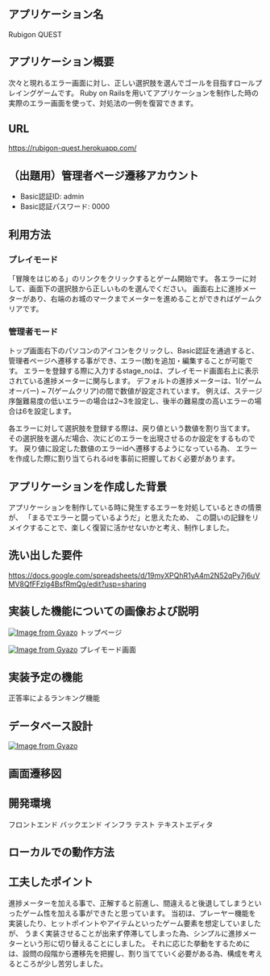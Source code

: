 ## アプリケーション名
Rubigon QUEST

## アプリケーション概要
次々と現れるエラー画面に対し、正しい選択肢を選んでゴールを目指すロールプレイングゲームです。
Ruby on Railsを用いてアプリケーションを制作した時の実際のエラー画面を使って、対処法の一例を復習できます。

## URL
https://rubigon-quest.herokuapp.com/

## （出題用）管理者ページ遷移アカウント
- Basic認証ID: admin
- Basic認証パスワード: 0000

## 利用方法
### プレイモード
「冒険をはじめる」のリンクをクリックするとゲーム開始です。
各エラーに対して、画面下の選択肢から正しいものを選んでください。
画面右上に進捗メーターがあり、右端のお城のマークまでメーターを進めることができればゲームクリアです。

### 管理者モード
トップ画面右下のパソコンのアイコンをクリックし、Basic認証を通過すると、
管理者ページへ遷移する事ができ、エラー(敵)を追加・編集することが可能です。
エラーを登録する際に入力するstage_noは、プレイモード画面右上に表示されている進捗メーターに関与します。
デフォルトの進捗メーターは、1(ゲームオーバー) ~ 7(ゲームクリア)の間で数値が設定されています。
例えば、ステージ序盤難易度の低いエラーの場合は2~3を設定し、後半の難易度の高いエラーの場合は6を設定します。

各エラーに対して選択肢を登録する際は、戻り値という数値を割り当てます。
その選択肢を選んだ場合、次にどのエラーを出現させるのか設定をするものです。
戻り値に設定した数値のエラーidへ遷移するようになっている為、
エラーを作成した際に割り当てられるidを事前に把握しておく必要があります。

## アプリケーションを作成した背景
アプリケーションを制作している時に発生するエラーを対処しているときの情景が、
「まるでエラーと闘っているようだ」と思えたため、
この闘いの記録をリメイクすることで、楽しく復習に活かせないかと考え、制作しました。

## 洗い出した要件
https://docs.google.com/spreadsheets/d/19myXPQhR1yA4m2N52qPy7j6uVMV8QfFFzlg4BsfRmQg/edit?usp=sharing

## 実装した機能についての画像および説明
[![Image from Gyazo](https://i.gyazo.com/24b6724e71c5978bc04bc13f9c7ca83a.jpg)](https://gyazo.com/24b6724e71c5978bc04bc13f9c7ca83a)
トップページ

[![Image from Gyazo](https://i.gyazo.com/eb4885378684c5c44b816e614cd7dce7.jpg)](https://gyazo.com/eb4885378684c5c44b816e614cd7dce7)
プレイモード画面

## 実装予定の機能
正答率によるランキング機能

## データベース設計
[![Image from Gyazo](https://i.gyazo.com/9d421c227aa52fd6b196d73db082d61f.png)](https://gyazo.com/9d421c227aa52fd6b196d73db082d61f)

## 画面遷移図

## 開発環境
フロントエンド
バックエンド
インフラ
テスト
テキストエディタ

## ローカルでの動作方法


## 工夫したポイント
進捗メーターを加える事で、正解すると前進し、間違えると後退してしまうといったゲーム性を加える事ができたと思っています。
当初は、プレーヤー機能を実装したり、ヒットポイントやアイテムといったゲーム要素を想定していましたが、
うまく実装させることが出来ず停滞してしまった為、シンプルに進捗メーターという形に切り替えることにしました。
それに応じた挙動をするためには、設問の段階から遷移先を把握し、割り当てていく必要がある為、構成を考えるところが少し苦労しました。
